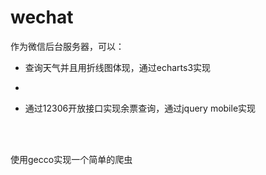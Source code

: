 # wechat
作为微信后台服务器，可以：
<ul>
<li><p>查询天气并且用折线图体现，通过echarts3实现</p><li>
<li><p>通过12306开放接口实现余票查询，通过jquery mobile实现</p> </li>
</ul>
<br>
<br>
<p>使用gecco实现一个简单的爬虫</p>
